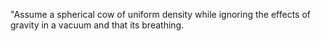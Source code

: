"Assume a spherical cow of uniform density while ignoring the effects of gravity in a vacuum and that its breathing.
